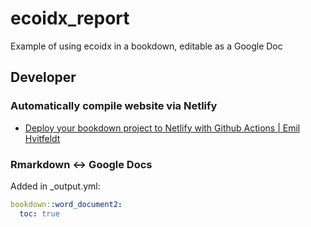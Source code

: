 # ecoidx_report
Example of using ecoidx in a bookdown, editable as a Google Doc


## Developer

### Automatically compile website via Netlify

* [Deploy your bookdown project to Netlify with Github Actions | Emil Hvitfeldt](https://www.hvitfeldt.me/blog/bookdown-netlify-github-actions/)


### Rmarkdown <-> Google Docs

Added in _output.yml:

```yaml
bookdown::word_document2:
  toc: true
```

